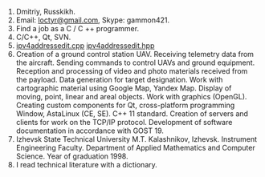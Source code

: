 1. Dmitriy, Russkikh.
2. Email: loctyr@gmail.com, Skype: gammon421.
3. Find a job as a C / C ++ programmer.
4. C/C++, Qt, SVN.
5. [ipv4addressedit.cpp](https://loctyr.github.io/rsschool-cv/ipv4addressedit.cpp) [ipv4addressedit.hpp](https://loctyr.github.io/rsschool-cv/ipv4addressedit.hpp)
6. Creation of a ground control station UAV. Receiving telemetry data from the aircraft. Sending commands to control UAVs and ground equipment. Reception and processing of video and photo materials received from the payload. Data generation for target designation. Work with cartographic material using Google Map, Yandex Map. Display of moving, point, linear and areal objects. Work with graphics (OpenGL). Creating custom components for Qt, cross-platform programming Window, AstaLinux (CE, SE). C++ 11 standard. Creation of servers and clients for work on the TCP/IP protocol. Development of software documentation in accordance with GOST 19.
7. Izhevsk State Technical University M.T. Kalashnikov, Izhevsk. Instrument Engineering Faculty. Department of Applied Mathematics and Computer Science. Year of graduation 1998. 
8. I read technical literature with a dictionary.
